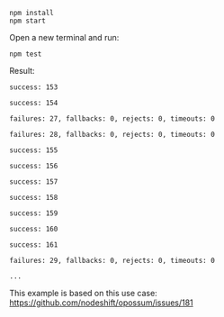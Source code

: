 ```
npm install
npm start
```

Open a new terminal and run:

```
npm test
```

Result: 

```
success: 153

success: 154

failures: 27, fallbacks: 0, rejects: 0, timeouts: 0

failures: 28, fallbacks: 0, rejects: 0, timeouts: 0

success: 155

success: 156

success: 157

success: 158

success: 159

success: 160

success: 161

failures: 29, fallbacks: 0, rejects: 0, timeouts: 0

...
```

This example is based on this use case: https://github.com/nodeshift/opossum/issues/181
